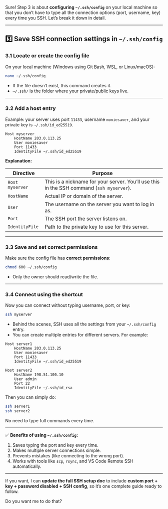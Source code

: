 Sure! Step 3 is about **configuring `~/.ssh/config`** on your local machine so that you don’t have to type all the connection options (port, username, key) every time you SSH. Let’s break it down in detail.

---

## 3️⃣ Save SSH connection settings in `~/.ssh/config`

### 3.1 Locate or create the config file

On your local machine (Windows using Git Bash, WSL, or Linux/macOS):

```bash
nano ~/.ssh/config
```

* If the file doesn’t exist, this command creates it.
* `~/.ssh/` is the folder where your private/public keys live.

---

### 3.2 Add a host entry

Example: your server uses port `11433`, username `moniesaver`, and your private key is `~/.ssh/id_ed25519`.

```text
Host myserver
    HostName 203.0.113.25
    User moniesaver
    Port 11433
    IdentityFile ~/.ssh/id_ed25519
```

**Explanation:**

| Directive       | Purpose                                                                                  |
| --------------- | ---------------------------------------------------------------------------------------- |
| `Host myserver` | This is a nickname for your server. You’ll use this in the SSH command (`ssh myserver`). |
| `HostName`      | Actual IP or domain of the server.                                                       |
| `User`          | The username on the server you want to log in as.                                        |
| `Port`          | The SSH port the server listens on.                                                      |
| `IdentityFile`  | Path to the private key to use for this server.                                          |

---

### 3.3 Save and set correct permissions

Make sure the config file has **correct permissions**:

```bash
chmod 600 ~/.ssh/config
```

* Only the owner should read/write the file.

---

### 3.4 Connect using the shortcut

Now you can connect without typing username, port, or key:

```bash
ssh myserver
```

* Behind the scenes, SSH uses all the settings from your `~/.ssh/config` entry.
* You can create multiple entries for different servers. For example:

```text
Host server1
    HostName 203.0.113.25
    User moniesaver
    Port 11433
    IdentityFile ~/.ssh/id_ed25519

Host server2
    HostName 198.51.100.10
    User admin
    Port 22
    IdentityFile ~/.ssh/id_rsa
```

Then you can simply do:

```bash
ssh server1
ssh server2
```

No need to type full commands every time.

---

✅ **Benefits of using `~/.ssh/config`:**

1. Saves typing the port and key every time.
2. Makes multiple server connections simple.
3. Prevents mistakes (like connecting to the wrong port).
4. Works with tools like `scp`, `rsync`, and VS Code Remote SSH automatically.

---

If you want, I can **update the full SSH setup doc** to include **custom port + key + password disabled + SSH config**, so it’s one complete guide ready to follow.

Do you want me to do that?
